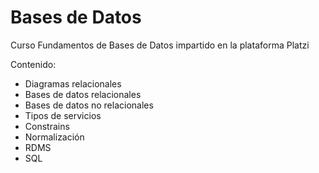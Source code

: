 # Bases de Datos
Curso Fundamentos de Bases de Datos impartido en la plataforma Platzi

Contenido:  
- Diagramas relacionales  
- Bases de datos relacionales  
- Bases de datos no relacionales  
- Tipos de servicios  
- Constrains  
- Normalización  
- RDMS  
- SQL
